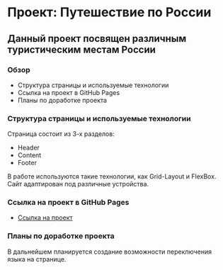 # Проект: Путешествие по России

## Данный проект посвящен различным туристическим местам России

### Обзор

- Структура страницы и используемые технологии
- Ссылка на проект в GitHub Pages
- Планы по доработке проекта

### Структура страницы и используемые технологии

Страница состоит из 3-х разделов:

- Header
- Content
- Footer

В работе используются такие технологии, как Grid-Layout и FlexBox. Сайт адаптирован под различные устройства.

### Ссылка на проект в GitHub Pages

- [Ссылка на проект](https://g-lana.github.io/russian-travel/)

### Планы по доработке проекта

В дальнейшем планируется создание возможности переключения языка на странице.
